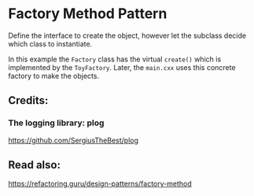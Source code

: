 # Factory Method Pattern
Define the interface to create the object, however let the subclass decide which class to instantiate.

In this example the ```Factory``` class has the virtual ```create()``` which is implemented by the ```ToyFactory```.
Later, the ```main.cxx``` uses this concrete factory to make the objects.

## Credits:
### The logging library: plog
https://github.com/SergiusTheBest/plog

## Read also:
https://refactoring.guru/design-patterns/factory-method
